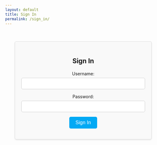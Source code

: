 ```yaml
---
layout: default
title: Sign In
permalink: /sign_in/
---
```


<div class="sign-in-container">
    <h2>Sign In</h2>
    <form action="/sign_in" method="post">
        <div class="form-group">
            <label for="username">Username:</label>
            <input type="text" id="username" name="username" required>
        </div>
        <div class="form-group">
            <label for="password">Password:</label>
            <input type="password" id="password" name="password" required>
        </div>
        <button type="submit" class="sign-in-button">Sign In</button>
    </form>
</div>

<style>
    .sign-in-container {
        max-width: 400px;
        margin: 50px auto;
        padding: 20px;
        border: 1px solid #ddd;
        border-radius: 5px;
        background-color: #f9f9f9;
        box-shadow: 0 2px 4px rgba(0, 0, 0, 0.1);
        text-align: center;
    }
    .sign-in-container h2 {
        margin-bottom: 20px;
    }
    .form-group {
        margin-bottom: 15px;
    }
    .form-group label {
        display: block;
        margin-bottom: 5px;
    }
    .form-group input {
        width: 100%;
        padding: 10px;
        border: 1px solid #ccc;
        border-radius: 5px;
    }
    .sign-in-button {
        background-color: #03a9f4; /* futuristic-blue */
        color: white;
        border: none;
        padding: 10px 20px;
        text-align: center;
        text-decoration: none;
        display: inline-block;
        font-size: 16px;
        cursor: pointer;
        border-radius: 5px;
        transition: background-color 0.3s, border-color 0.3s;
    }
    .sign-in-button:hover {
        background-color: #7f00ff; /* futuristic-purple */
        border-color: #7f00ff; /* futuristic-purple */
    }
</style>
